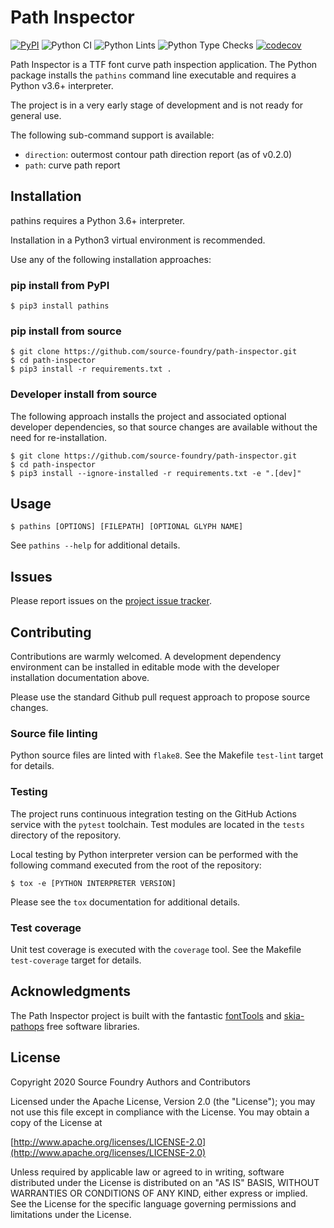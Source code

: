 # Path Inspector

[![PyPI](https://img.shields.io/pypi/v/pathins?color=blueviolet&label=PyPI&logo=python&logoColor=white)](https://pypi.org/project/pathins)
![Python CI](https://github.com/source-foundry/path-inspector/workflows/Python%20CI/badge.svg)
![Python Lints](https://github.com/source-foundry/path-inspector/workflows/Python%20Lints/badge.svg)
![Python Type Checks](https://github.com/source-foundry/path-inspector/workflows/Python%20Type%20Checks/badge.svg)
[![codecov](https://codecov.io/gh/source-foundry/path-inspector/branch/master/graph/badge.svg)](https://codecov.io/gh/source-foundry/path-inspector)

Path Inspector is a TTF font curve path inspection application.  The Python package installs the `pathins` command line executable and requires a Python v3.6+ interpreter.

The project is in a very early stage of development and is not ready for general use.

The following sub-command support is available:

- `direction`: outermost contour path direction report (as of v0.2.0)
- `path`: curve path report

## Installation

pathins requires a Python 3.6+ interpreter.

Installation in a Python3 virtual environment is recommended.

Use any of the following installation approaches:

### pip install from PyPI

```
$ pip3 install pathins
```

### pip install from source

```
$ git clone https://github.com/source-foundry/path-inspector.git
$ cd path-inspector
$ pip3 install -r requirements.txt .
```

### Developer install from source

The following approach installs the project and associated optional developer dependencies, so that source changes are available without the need for re-installation.

```
$ git clone https://github.com/source-foundry/path-inspector.git
$ cd path-inspector
$ pip3 install --ignore-installed -r requirements.txt -e ".[dev]"
```

## Usage

```
$ pathins [OPTIONS] [FILEPATH] [OPTIONAL GLYPH NAME]
```

See `pathins --help` for additional details.

## Issues

Please report issues on the [project issue tracker](https://github.com/source-foundry/path-inspector/issues).

## Contributing

Contributions are warmly welcomed.  A development dependency environment can be installed in editable mode with the developer installation documentation above.

Please use the standard Github pull request approach to propose source changes.

### Source file linting

Python source files are linted with `flake8`.  See the Makefile `test-lint` target for details.

### Testing

The project runs continuous integration testing on the GitHub Actions service with the `pytest` toolchain.  Test modules are located in the `tests` directory of the repository.

Local testing by Python interpreter version can be performed with the following command executed from the root of the repository:

```
$ tox -e [PYTHON INTERPRETER VERSION]
```

Please see the `tox` documentation for additional details.

### Test coverage

Unit test coverage is executed with the `coverage` tool.  See the Makefile `test-coverage` target for details.

## Acknowledgments

The Path Inspector project is built with the fantastic [fontTools](https://github.com/fonttools/fonttools) and [skia-pathops](https://github.com/fonttools/skia-pathops) free software libraries.

## License

Copyright 2020 Source Foundry Authors and Contributors

Licensed under the Apache License, Version 2.0 (the "License"); you may not use this file except in compliance with the License. You may obtain a copy of the License at

[http://www.apache.org/licenses/LICENSE-2.0](http://www.apache.org/licenses/LICENSE-2.0)

Unless required by applicable law or agreed to in writing, software distributed under the License is distributed on an "AS IS" BASIS, WITHOUT WARRANTIES OR CONDITIONS OF ANY KIND, either express or implied. See the License for the specific language governing permissions and limitations under the License.